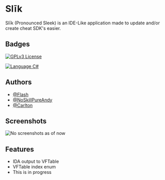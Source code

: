 # Slīk 

Slīk (Pronounced Sleek) is an IDE-Like application made to update and/or create cheat SDK's easier. 

## Badges
[![GPLv3 License](https://img.shields.io/badge/License-GPL%20v3-yellow.svg)](https://opensource.org/licenses/)


[![Language C#](https://img.shields.io/badge/Language-C%23-brightgreen)]()

## Authors

- [@Flash](https://www.github.com/Flash-1337)
- [@NoSkillPureAndy](https://www.github.com/NoSkillPureAndy)
- [@Carlton](https://www.github.com/notcarlton)


## Screenshots

![No screenshots as of now]()


## Features

- IDA output to VFTable
- VFTable index enum
- This is in progress
